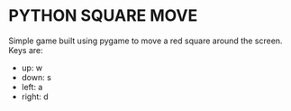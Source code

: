 # PYTHON SQUARE MOVE

Simple game built using pygame to move a red square around the screen. Keys are:

- up: w
- down: s
- left: a
- right: d
